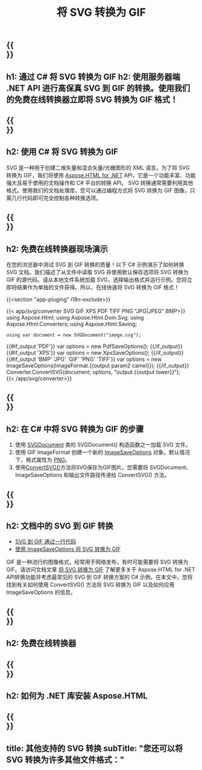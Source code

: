 ﻿---
translation: true
template: /templates/_template-conversion-child.md
title: 将 SVG 转换为 GIF
description: 在 C# 中将 SVG 转换为 GIF。在 ASP.NET 或任何 .NET 应用程序中轻松使用转换器 API。免费试用在线 SVG 到 GIF 转换器！
url: /net/conversion/svg-to-gif/
family: html
platformtag: net
feature: conversion
informat: SVG
outformat: GIF
otherformats: PDF XPS BMP JPEG PNG TIFF
---

{{<section banner>}}
---
h1: 通过 C# 将 SVG 转换为 GIF
h2: 使用服务器端 .NET API 进行高保真 SVG 到 GIF 的转换。使用我们的免费在线转换器立即将 SVG 转换为 GIF 格式！
---

{{<section overview>}}
---
h2: 使用 C# 将 SVG 转换为 GIF
---

SVG 是一种用于创建二维矢量和混合矢量/光栅图形的 XML 语言。为了将 SVG 转换为 GIF，我们将使用 [Aspose.HTML for .NET](https://products.aspose.com/html/net/) API，它是一个功能丰富、功能强大且易于使用的文档操作和 C# 平台的转换 API。 SVG 转换通常需要利用其他格式。使用我们的文档处理库，您可以通过编程方式将 SVG 转换为 GIF 图像，只需几行代码即可完全控制各种转换选项。

{{<section demos>}}
---
h2: 免费在线转换器现场演示
---

在您的浏览器中测试 SVG 到 GIF 转换的质量！以下 C# 示例演示了如何转换 SVG 文档。我们描述了从文件中读取 SVG 并使用默认保存选项将 SVG 转换为 GIF 的源代码。请从本地文件系统加载 SVG，选择输出格式并运行示例。您将立即将结果作为单独的文件获得。所以，在线快速将 SVG 转换为 GIF 格式！

{{<section "app-pluging" i18n-exclude>}}

{{< app/svg/converter SVG GIF XPS PDF TIFF PNG "JPG|JPEG" BMP>}}
using Aspose.Html;
using Aspose.Html.Dom.Svg;
using Aspose.Html.Converters;
using Aspose.Html.Saving;

    using var document = new SVGDocument("image.svg");
{{#if_output 'PDF'}}
    var options = new PdfSaveOptions();
{{/if_output}}
{{#if_output 'XPS'}}
    var options = new XpsSaveOptions();
{{/if_output}}
{{#if_output 'BMP' 'JPG' 'GIF' 'PNG' 'TIFF'}}
    var options = new ImageSaveOptions(ImageFormat.{{output param2 camel}});
{{/if_output}}
    Converter.ConvertSVG(document, options, "output.{{output lower}}");   
{{< /app/svg/converter>}}


{{<section steps>}}
---
h2: 在 C# 中将 SVG 转换为 GIF 的步骤
---

1. 使用 [SVGDocument](https://reference.aspose.com/html/net/aspose.html.dom.svg/svgdocument/) 类的 SVGDocument() 构造函数之一加载 SVG 文件。
1. 使用 GIF ImageFormat 创建一个新的 [ImageSaveOptions](https://reference.aspose.com/html/net/aspose.html.saving/imagesaveoptions/) 对象。默认情况下，格式属性为 [PNG](https://reference.aspose.com/html/net/aspose.html.rendering.image/imageformat/)。
1. 使用[ConvertSVG()](https://reference.aspose.com/html/net/aspose.html.converters/converter/convertsvg/#convertsvg_3)方法将SVG保存为GIF图片。您需要将 SVGDocument、ImageSaveOptions 和输出文件路径传递给 ConvertSVG() 方法。

{{<section documentation>}}
---
h2: 文档中的 SVG 到 GIF 转换
---

  - <a href="https://docs.aspose.com/html/net/converting-between-formats/svg-to-gif/#svg-to-gif-by-a-single-line-of-code " target="_blank">SVG 到 GIF 通过一行代码</a>
  - <a href="https://docs.aspose.com/html/net/converting-between-formats/svg-to-gif/#convert-svg-to-gif-using-imagesaveoptions" target="_blank" >使用 ImageSaveOptions 将 SVG 转换为 GIF</a>

GIF 是一种流行的图像格式，经常用于网络发布，有时可能需要将 SVG 转换为 GIF。请访问文档文章 [将 SVG 转换为 GIF](https://docs.aspose.com/html/net/converting-between-formats/svg-to-gif/) 了解更多关于 Aspose.HTML for .NET API转换功能并考虑最常见的 SVG 到 GIF 转换方案的 C# 示例。在本文中，您将找到有关如何使用 ConvertSVG() 方法将 SVG 转换为 GIF 以及如何应用 ImageSaveOptions 的信息。

{{<section online-converters>}}
---
h2: 免费在线转换器
---

{{<section get-started>}}
---
h2: 如何为 .NET 库安装 Aspose.HTML
---

{{<section other-conversions>}}
---
title: 其他支持的 SVG 转换
subTitle: "您还可以将 SVG 转换为许多其他文件格式："
---